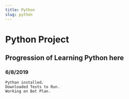 ```yaml
---
title: Python
slug: python
---
```


# Python Project
## Progression of Learning Python here

### 6/8/2019
    Python installed.
    Downloaded Tests to Run. 
    Working on Bot Plan.
